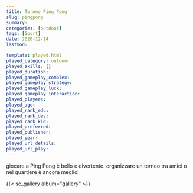 ```yaml
---
title: Torneo Ping Pong
slug: pingpong
summary: 
categories: [outdoor]
tags: [Sport]
date: 2020-12-14
lastmod: 

template: played.html
played_category: outdoor
played_skills: []
played_duration: 
played_gameplay_complex: 
played_gameplay_strategy: 
played_gameplay_luck: 
played_gameplay_interaction: 
played_players: 
played_age: 
played_rank_edu: 
played_rank_dev: 
played_rank_kid: 
played_preferred: 
played_publisher: 
played_year: 
played_url_details: 
played_url_play: 
---
```


giocare a Ping Pong è bello e divertente.
organizzare un torneo tra amici o nel quartiere è ancora meglio!

{{< sc_gallery album="gallery" >}}

